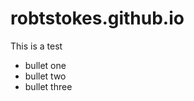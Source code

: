 # robtstokes.github.io

This is a test


<ul>
    <li>bullet one</li>
    <li>bullet two</li>
    <li>bullet three</li>
  </ul>
